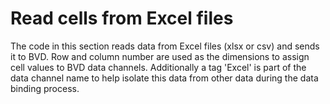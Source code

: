 # Read cells from Excel files

The code in this section reads data from Excel files (xlsx or csv) and sends it to BVD.
Row and column number are used as the dimensions to assign cell values to BVD data channels.
Additionally a tag 'Excel' is part of the data channel name to help isolate this data from other data during the data binding process.  
